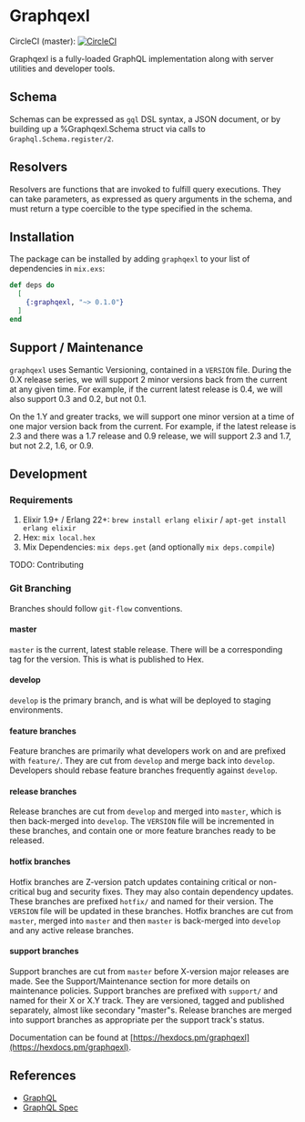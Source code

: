 # Graphqexl

CircleCI (master): [![CircleCI](https://circleci.com/gh/eslingerbryan/graphqexl.svg?style=svg)](https://app.circleci.com/github/eslingerbryan/graphqexl/pipelines)

Graphqexl is a fully-loaded GraphQL implementation along with server utilities and developer tools.

## Schema
Schemas can be expressed as `gql` DSL syntax, a JSON document, or by building up a %Graphqexl.Schema 
struct via calls to `Graphql.Schema.register/2`.

## Resolvers
Resolvers are functions that are invoked to fulfill query executions. They can take parameters, as 
expressed as query arguments in the schema, and must return a type coercible to the type specified 
in the schema.

## Installation

The package can be installed by adding `graphqexl` to your list of dependencies in `mix.exs`:

```elixir
def deps do
  [
    {:graphqexl, "~> 0.1.0"}
  ]
end
```

## Support / Maintenance

`graphqexl` uses Semantic Versioning, contained in a `VERSION` file. During the 0.X release series, we will support 2 minor versions back from the current at any given time. For example, if the current latest release is 0.4, we will also support 0.3 and 0.2, but not 0.1.

On the 1.Y and greater tracks, we will support one minor version at a time of one major version back from the current. For example, if the latest release is 2.3 and there was a 1.7 release and 0.9 release, we will support 2.3 and 1.7, but not 2.2, 1.6, or 0.9.

## Development

### Requirements
1. Elixir 1.9+ / Erlang 22+: `brew install erlang elixir` / `apt-get install erlang elixir`
1. Hex: `mix local.hex`
1. Mix Dependencies: `mix deps.get` (and optionally `mix deps.compile`)

TODO: Contributing

### Git Branching
Branches should follow `git-flow` conventions.

#### master
`master` is the current, latest stable release. There will be a corresponding tag for the version. This is what is published to Hex.

#### develop
`develop` is the primary branch, and is what will be deployed to staging environments.

#### feature branches
Feature branches are primarily what developers work on and are prefixed with `feature/`. They are cut from `develop` and merge back into `develop`. Developers should rebase feature branches frequently against `develop`.

#### release branches
Release branches are cut from `develop` and merged into `master`, which is then back-merged into `develop`. The `VERSION` file will be incremented in these branches, and contain one or more feature branches ready to be released.

#### hotfix branches
Hotfix branches are Z-version patch updates containing critical or non-critical bug and security fixes. They may also contain dependency updates. These branches are prefixed `hotfix/` and named for their version. The `VERSION` file will be updated in these branches. Hotfix branches are cut from `master`, merged into `master` and then `master` is back-merged into `develop` and any active release branches.

#### support branches
Support branches are cut from `master` before X-version major releases are made. See the Support/Maintenance section for more details on maintenance policies. Support branches are prefixed with `support/` and named for their X or X.Y track. They are versioned, tagged and published separately, almost like secondary "master"s. Release branches are merged into support branches as appropriate per the support track's status.

Documentation can be found at [https://hexdocs.pm/graphqexl](https://hexdocs.pm/graphqexl).

## References
- [GraphQL](https://www.graphql.org)
- [GraphQL Spec](https://spec.graphql.org/June2018/)
